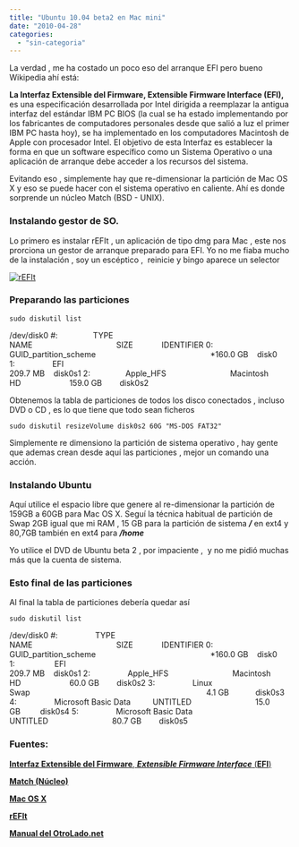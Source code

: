 ```yaml
---
title: "Ubuntu 10.04 beta2 en Mac mini"
date: "2010-04-28"
categories: 
  - "sin-categoria"
---
```


La verdad , me ha costado un poco eso del arranque EFI pero bueno Wikipedia ahí está:

**La Interfaz Extensible del Firmware, Extensible Firmware Interface (EFI),** es una especificación desarrollada por Intel dirigida a reemplazar la antigua interfaz del estándar IBM PC BIOS (la cual se ha estado implementando por los fabricantes de computadores personales desde que salió a luz el primer IBM PC hasta hoy), se ha implementado en los computadores Macintosh de Apple con procesador Intel. El objetivo de esta Interfaz es establecer la forma en que un software específico como un Sistema Operativo o una aplicación de arranque debe acceder a los recursos del sistema.

Evitando eso , simplemente hay que re-dimensionar la partición de Mac OS X y eso se puede hacer con el sistema operativo en caliente. Ahí es donde sorprende un núcleo Match (BSD - UNIX).

### Instalando gestor de SO.

Lo primero es instalar rEFIt , un aplicación de tipo dmg para Mac , este nos prorciona un gestor de arranque preparado para EFI. Yo no me fiaba mucho de la instalación , soy un escéptico ,  reinicie y bingo aparece un selector

[![](images/screen2.png "rEFIt")](https://refit.sourceforge.net/img/screen2.png)

### Preparando las particiones

`sudo diskutil list`

/dev/disk0 #:                TYPE                                         NAME                                      SIZE             IDENTIFIER 0:                GUID\_partition\_scheme                                                    \*160.0 GB    disk0 1:                 EFI                                                                                                209.7 MB    disk0s1 2:                Apple\_HFS                             Macintosh HD                      159.0 GB        disk0s2

Obtenemos la tabla de particiones de todos los disco conectados , incluso DVD o CD , es lo que tiene que todo sean ficheros

`sudo diskutil resizeVolume disk0s2 60G "MS-DOS FAT32"`

Simplemente re dimensiono la partición de sistema operativo , hay gente que ademas crean desde aquí las particiones , mejor un comando una acción.

### Instalando Ubuntu

Aquí utilice el espacio libre que genere al re-dimensionar la partición de 159GB a 60GB para Mac OS X. Seguí la técnica habitual de partición de Swap 2GB igual que mi RAM , 15 GB para la partición de sistema **_/_** en ext4 y 80,7GB también en ext4 para _**/home**_

Yo utilice el DVD de Ubuntu beta 2 , por impaciente ,  y no me pidió muchas más que la cuenta de sistema.

### Esto final de las particiones

Al final la tabla de particiones debería quedar así

`sudo diskutil list`

/dev/disk0 #:                 TYPE                                         NAME                                      SIZE             IDENTIFIER 0:                 GUID\_partition\_scheme                                                    \*160.0 GB    disk0 1:                  EFI                                                                                                209.7 MB    disk0s1 2:                 Apple\_HFS                             Macintosh HD                      60.0 GB        disk0s2 3:                 Linux Swap                                                                                4.1 GB            disk0s3 4:                 Microsoft Basic Data          UNTITLED                             15.0 GB         disk0s4 5:                 Microsoft Basic Data          UNTITLED                             80.7 GB        disk0s5

### **Fuentes:**

[**Interfaz Extensible del Firmware**, _**Extensible Firmware Interface**_ (**EFI**)](https://es.wikipedia.org/wiki/Extensible_Firmware_Interface)

[**Match (Núcleo)**](https://es.wikipedia.org/wiki/Mach_%28n%C3%BAcleo%29)

[**Mac OS X**](https://es.wikipedia.org/wiki/Mac_OS_X)

**[rEFIt](https://refit.sourceforge.net/)**

[**Manual del OtroLado.net**](https://www.elotrolado.net/hilo_gu-a-triple-boot-en-mactels-leopard-ub-9-04-win7-rc_1257251#p1716513619)
